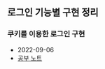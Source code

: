 ## 로그인 기능별 구현 정리

### 쿠키를 이용한 로그인 구현
- 2022-09-06
- [공부 노트](https://leeward-opossum-93c.notion.site/e96ae85d6889455f89c3300e1b64a9e5)
